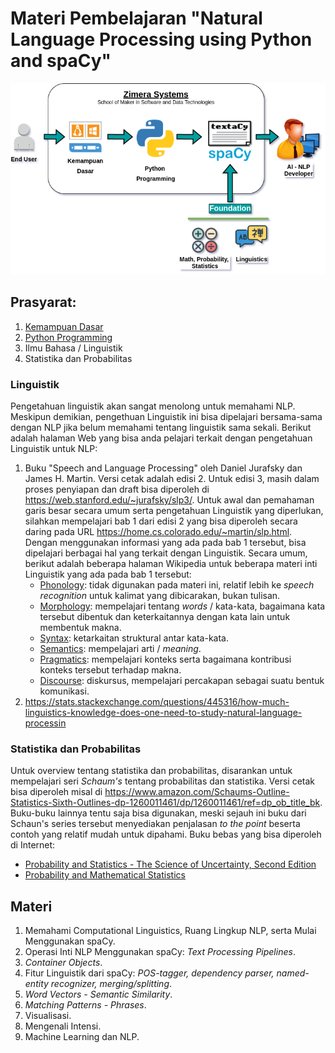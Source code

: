 # Materi Pembelajaran "Natural Language Processing using Python and spaCy"

![Peta Pembelajaran Python - NLP](../img/peta-python-NLP.png)

## Prasyarat:

1. [Kemampuan Dasar](../kemampuan-dasar.md)
2. [Python Programming](../python-programming/)
3. Ilmu Bahasa / Linguistik
4. Statistika dan Probabilitas

### Linguistik

Pengetahuan linguistik akan sangat menolong untuk memahami NLP. Meskipun demikian, pengethuan Linguistik ini bisa dipelajari bersama-sama dengan NLP jika belum memahami tentang linguistik sama sekali. Berikut adalah halaman Web yang bisa anda pelajari terkait dengan pengetahuan Linguistik untuk NLP:

1. Buku "Speech and Language Processing" oleh Daniel Jurafsky dan James H. Martin. Versi cetak adalah edisi 2. Untuk edisi 3, masih dalam proses penyiapan dan draft bisa diperoleh di https://web.stanford.edu/~jurafsky/slp3/. Untuk awal dan pemahaman garis besar secara umum serta pengetahuan Linguistik yang diperlukan, silahkan mempelajari bab 1 dari edisi 2 yang bisa diperoleh secara daring pada URL https://home.cs.colorado.edu/~martin/slp.html. Dengan menggunakan informasi yang ada pada bab 1 tersebut, bisa dipelajari berbagai hal yang terkait dengan Linguistik. Secara umum, berikut adalah beberapa halaman Wikipedia untuk beberapa materi inti Linguistik yang ada pada bab 1 tersebut:
    * [Phonology](https://en.wikipedia.org/wiki/Phonology): tidak digunakan pada materi ini, relatif lebih ke *speech recognition* untuk kalimat yang dibicarakan, bukan tulisan.
    * [Morphology](https://en.wikipedia.org/wiki/Morphology_(linguistics)): mempelajari tentang *words* / kata-kata, bagaimana kata tersebut dibentuk dan keterkaitannya dengan kata lain untuk membentuk makna.
    * [Syntax](https://en.wikipedia.org/wiki/Syntax): ketarkaitan struktural antar kata-kata.
    * [Semantics](https://en.wikipedia.org/wiki/Semantics): mempelajari arti / *meaning*.
    * [Pragmatics](https://en.wikipedia.org/wiki/Pragmatics): mempelajari konteks serta bagaimana kontribusi konteks tersebut terhadap makna.
    * [Discourse](https://en.wikipedia.org/wiki/Discourse): diskursus, mempelajari percakapan sebagai suatu bentuk komunikasi.
2. https://stats.stackexchange.com/questions/445316/how-much-linguistics-knowledge-does-one-need-to-study-natural-language-processin

### Statistika dan Probabilitas

Untuk overview tentang statistika dan probabilitas, disarankan untuk mempelajari seri *Schaum's* tentang probabilitas dan statistika. Versi cetak bisa diperoleh misal di https://www.amazon.com/Schaums-Outline-Statistics-Sixth-Outlines-dp-1260011461/dp/1260011461/ref=dp_ob_title_bk. Buku-buku lainnya tentu saja bisa digunakan, meski sejauh ini buku dari Schaun's series tersebut menyediakan penjalasan *to the point* beserta contoh yang relatif mudah untuk dipahami. Buku bebas yang bisa diperoleh di Internet:

* [Probability and Statistics - The Science of Uncertainty, Second Edition](http://www.utstat.toronto.edu/mikevans/jeffrosenthal/)
* [Probability and Mathematical Statistics](https://www.researchgate.net/publication/272237355_Probability_and_Mathematical_Statistics)

## Materi 

1.  Memahami Computational Linguistics, Ruang Lingkup NLP, serta Mulai Menggunakan spaCy.
2.  Operasi Inti NLP Menggunakan spaCy: *Text Processing Pipelines*.
3.  *Container Objects*.
4.  Fitur Linguistik dari spaCy: *POS-tagger, dependency parser, named-entity recognizer, merging/splitting*.
5.  *Word Vectors - Semantic Similarity*.
6.  *Matching Patterns - Phrases*.
7.  Visualisasi.
8.  Mengenali Intensi.
9.  Machine Learning dan NLP.
